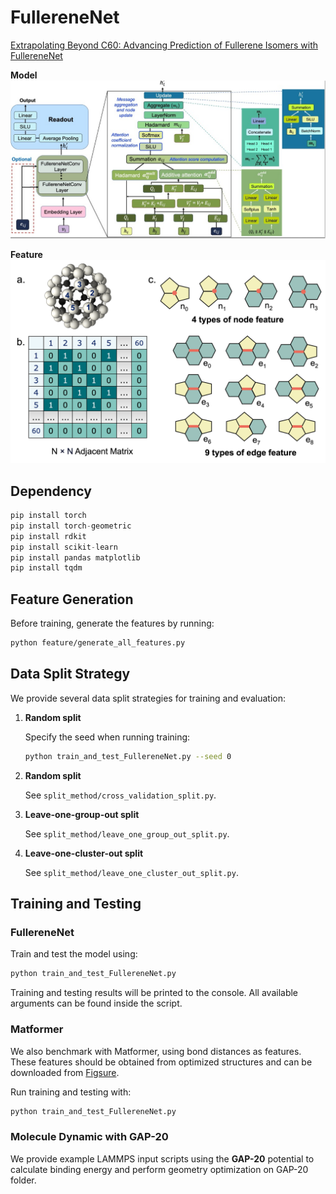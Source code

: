 # FullereneNet
[Extrapolating Beyond C60: Advancing Prediction of Fullerene Isomers with FullereneNet](https://chemrxiv.org/engage/chemrxiv/article-details/68614e6ec1cb1ecda01b3421) 

**Model** 
![Image](model.jpg)

**Feature**
![Image](feature.png)

## Dependency
```python
pip install torch
pip install torch-geometric
pip install rdkit
pip install scikit-learn
pip install pandas matplotlib
pip install tqdm 
```

## Feature Generation 
Before training, generate the features by running:
``` bash
python feature/generate_all_features.py
```

## Data Split Strategy
We provide several data split strategies for training and evaluation:
1. **Random split**

    Specify the seed when running training:
    ```bash
    python train_and_test_FullereneNet.py --seed 0
    ```
2. **Random split**

    See `split_method/cross_validation_split.py`.

3. **Leave-one-group-out split**

    See `split_method/leave_one_group_out_split.py`.
 
4. **Leave-one-cluster-out split**

    See `split_method/leave_one_cluster_out_split.py`.

## Training and Testing
### FullereneNet
Train and test the model using:
``` bash
python train_and_test_FullereneNet.py
```
Training and testing results will be printed to the console.
All available arguments can be found inside the script.
### Matformer
We also benchmark with Matformer, using bond distances as features.
These features should be obtained from optimized structures and can be downloaded from [Figsure](https://figshare.com/articles/dataset/Fullerene_Dataset_for_paper_Extrapolating_Beyond_C60_Advancing_Prediction_of_Fullerene_Isomers_with_FullereneNet_/29242307). 

Run training and testing with:
``` bash
python train_and_test_FullereneNet.py
```
### Molecule Dynamic with GAP-20
We provide example LAMMPS input scripts using the **GAP-20** potential to calculate binding energy and perform geometry optimization on GAP-20 folder. 
